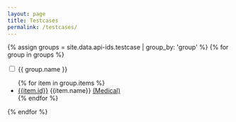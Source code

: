 ```yaml
---
layout: page
title: Testcases
permalink: /testcases/
---
```


{% assign groups = site.data.api-ids.testcase | group_by: 'group' %}
{% for group in groups %}
<div class="collapsable">
    <input id="{{ group.name }}" class="toggle" type="checkbox">
    <label for="{{ group.name }}" class="lbl-toggle">{{ group.name }}</label>
    <div class="collapsable-content">    
        <ul class="col2">
            {% for item in group.items %}
                <li><a href="{{ item.id }} | relative_url">{{item.id}}</a> {{item.name}}
                <a href="{{ item.id }}/medical | relative_url">(Medical)</a></li>   
            {% endfor %}
        </ul>
    </div>
</div>
{% endfor %}
